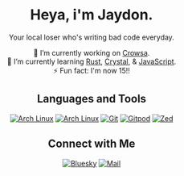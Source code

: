 <div align="center">

# Heya, i'm Jaydon.

Your local loser who's writing bad code everyday.

<p>🔭 I’m currently working on <a href="https://github.com/XDRwastaken/Crowsa">Crowsa</a>.<br>
🌱 I’m currently learning <a href="https://rust-lang.org/">Rust</a>, <a href="https://crystal-lang.org/">Crystal</a>, & <a href="https://en.wikipedia.org/wiki/JavaScript">JavaScript</a>.<br>
⚡ Fun fact: I'm now 15!!</p>

## Languages and Tools

[![Arch Linux](https://img.shields.io/badge/anthropic-191919?style=for-the-badge&logo=anthropic&logoColor=white)](https://www.anthropic.com)
[![Arch Linux](https://img.shields.io/badge/arch%20linux-1793D1?style=for-the-badge&logo=archlinux&logoColor=white)](https://archlinux.org)
[![Git](https://img.shields.io/badge/git-F05032?style=for-the-badge&logo=git&logoColor=white)](https://git-scm.com)
[![Gitpod](https://img.shields.io/badge/gitpod-FFAE33?style=for-the-badge&logo=gitpod&logoColor=white)](https://gitpod.io)
[![Zed](https://img.shields.io/badge/zed-084CCF?style=for-the-badge&logo=zedindustries&logoColor=white)](https://zed.dev)

## Connect with Me

[![Bluesky](https://img.shields.io/badge/bluesky-0285FF?style=for-the-badge&logo=bluesky&logoColor=white)](https://bsky.app/profile/xdrwastaken.bsky.social)
[![Mail](https://img.shields.io/badge/proton%20mail-6D4AFF?style=for-the-badge&logo=proton%20mail&logoColor=white)](mailto:xxdr@duck.com)
